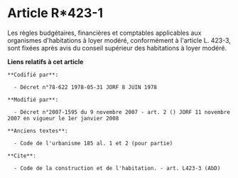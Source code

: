 # Article R*423-1

Les règles budgétaires, financières et comptables applicables aux organismes d'habitations à loyer modéré, conformément à
l'article L. 423-3, sont fixées après avis du conseil supérieur des habitations à loyer modéré.

**Liens relatifs à cet article**

	**Codifié par**:

	  - Décret n°78-622 1978-05-31 JORF 8 JUIN 1978

	**Modifié par**:

	  - Décret n°2007-1595 du 9 novembre 2007 - art. 2 () JORF 11 novembre 2007 en vigueur le 1er janvier 2008

	**Anciens textes**:

	  - Code de l'urbanisme 185 al. 1 et 2 (pour partie)

	**Cite**:

	  - Code de la construction et de l'habitation. - art. L423-3 (AbD)
